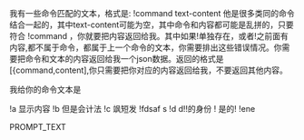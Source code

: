 我有一些命令匹配的文本，格式是: !command text-content 他是很多类同的命令结合一起的，其中text-content可能为空，其中命令和内容都可能是乱拼的，只要符合 !command ，你就要把内容返回给我。其中如果!单独存在，或者!之前面有内容,都不属于命令，都属于上一个命令的文本，你需要排出这些错误情况。你需要把命令和文本的内容返回给我一个json数据。返回的格式是[{command,content],你只需要把你对应的内容返回给我，不要返回其他内容。

我给你的命令文本是

!a 显示内容 !b 但是会计法 !c 飒短发 !fdsaf s !d d!!的身份 ! 是的! !ene

PROMPT_TEXT
